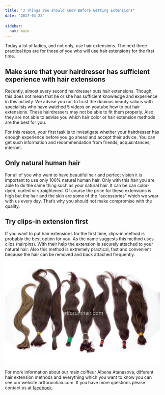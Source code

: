 ```yaml
---
title: "3 Things You should Know Before Getting Extensions"
date: "2017-03-23"

sidebar:
  nav: main
---
```


Today a lot of ladies, and not only, use hair extensions. The next three practical tips are for those of you who will use hair extensions for the first time.

## Make sure that your hairdresser has sufficient experience with hair extensions

Recently, almost every second hairdresser puts hair extensions. Though, this does not mean that he or she has sufficient knowledge and experience in this activity. We advise you not to trust the dubious beauty salons with specialists who have watched 5 videos on youtube how to put hair extensions. These hairdressers may not be able to fit them properly. Also, they are not able to advise you which hair color or hair extension methods are the best for you.

For this reason, your first task is to investigate whether your hairdresser has enough experience before you go ahead and accept their advice. You can get such information and recommendation from friends, acquaintances, internet.

## Only natural human hair

For all of you who want to have beautiful hair and perfect vision it is important to use only 100% natural human hair. Only with this hair you are able to do the same thing such as your natural hair. It can be can color-dyed, curled or straightened. Of course the price for these extensions is high but the hair and the skin are some of the "accessories" which we wear with us every day. That’s why you should not make compromise with the quality.

## Try clips-in extension first

If you want to put hair extensions for the first time, clips-in method is probably the best option for you. As the name suggests this method uses clips (hairpins). With their help the extension is securely attached to your natural hair. Also this method is extremely practical, fast and convenient because the hair can be removed and back attached frequently.

![](../assets/images/zGPA8959-1024x682.jpg)

For more information about our main coiffeur Albena Atanasova, different hair extension methods and everything which you want to know you can see our website artforumhair.com. If you have more questions please contact us at [facebook](https://www.facebook.com/artforum.bg/?ref=bookmarks).
